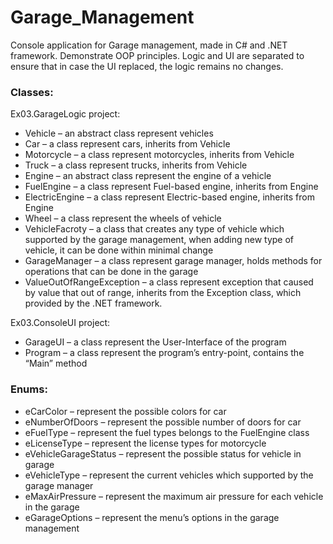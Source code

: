 # Garage_Management

Console application for Garage management, made in C# and .NET framework. Demonstrate OOP principles. 
Logic and UI are separated to ensure that in case the UI replaced, the logic remains no changes.

### Classes: ###

Ex03.GarageLogic project:

-	Vehicle – an abstract class represent vehicles
-	Car – a class represent cars, inherits from Vehicle
-	Motorcycle – a class represent motorcycles, inherits from Vehicle
-	Truck – a class represent trucks, inherits from Vehicle
-	Engine – an abstract class represent the engine of a vehicle
-	FuelEngine – a class represent Fuel-based engine, inherits from Engine
-	ElectricEngine – a class represent Electric-based engine, inherits from Engine
-	Wheel – a class represent the wheels of vehicle
-	VehicleFacroty – a class that creates any type of vehicle which supported by the garage management, when adding new type of vehicle, it can be done within minimal change
-	GarageManager – a class represent garage manager, holds methods for operations that can be done in the garage
-	ValueOutOfRangeException – a class represent exception that caused by value that out of range, inherits from the Exception class, which provided by the .NET framework.

Ex03.ConsoleUI project:
-	GarageUI – a class represent the User-Interface of the program
-	Program – a class represent the program’s entry-point, contains the “Main” method

### Enums: ###
-	eCarColor – represent the possible colors for car
-	eNumberOfDoors – represent the possible number of doors for car
-	eFuelType – represent the fuel types belongs to the FuelEngine class
-	eLicenseType – represent the license types for motorcycle
-	eVehicleGarageStatus – represent the possible status for vehicle in garage
-	eVehicleType – represent the current vehicles which supported by the garage manager
-	eMaxAirPressure – represent the maximum air pressure for each vehicle in the garage
-	eGarageOptions – represent the menu’s options in the garage management
